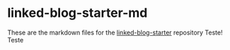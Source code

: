 # linked-blog-starter-md
These are the markdown files for the [linked-blog-starter](https://github.com/matthewwong525/linked-blog-starter) repository
Teste!
Teste
